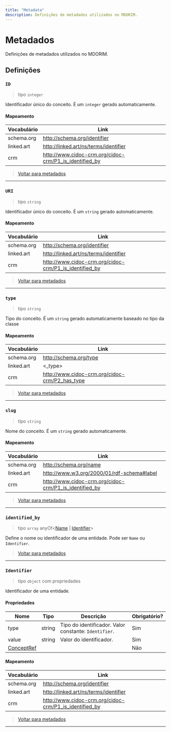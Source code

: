 ```yaml
---
title: "Metadata"
description: Definições de metadados utilizados no MDORIM.
---
```


# Metadados

Definições de metadados utilizados no MDORIM.

## Definições

### `ID`

> tipo `integer`

Identificador único do conceito. É um `integer` gerado automaticamente.

#### Mapeamento

| Vocabulário | Link |
| --- | --- |
| schema.org | <http://schema.org/identifier> |
| linked.art | <http://linked.art/ns/terms/identifier> |
| crm | <http://www.cidoc-crm.org/cidoc-crm/P1_is_identified_by> |

> [Voltar para metadados](#metadados)

---

### `URI`

> tipo `string`

Identificador único do conceito. É um `string` gerado automaticamente.

#### Mapeamento

| Vocabulário | Link |
| --- | --- |
| schema.org | <http://schema.org/identifier> |
| linked.art | <http://linked.art/ns/terms/identifier> |
| crm | <http://www.cidoc-crm.org/cidoc-crm/P1_is_identified_by> |

> [Voltar para metadados](#metadados)

---

### `type`

> tipo `string`

Tipo do conceito. É um `string` gerado automaticamente baseado no tipo da classe

#### Mapeamento

| Vocabulário | Link |
| --- | --- |
| schema.org | <http://schema.org/type> |
| linked.art | <_type> |
| crm | <http://www.cidoc-crm.org/cidoc-crm/P2_has_type> |

> [Voltar para metadados](#metadados)

---

### `slug`

> tipo `string`

Nome do conceito. É um `string` gerado automaticamente.

#### Mapeamento

| Vocabulário | Link |
| --- | --- |
| schema.org | <http://schema.org/name> |
| linked.art | <http://www.w3.org/2000/01/rdf-schema#label> |
| crm | <http://www.cidoc-crm.org/cidoc-crm/P1_is_identified_by> |

> [Voltar para metadados](#metadados)

---

### `identified_by`

> tipo `array` anyOf<[Name](#name) | [Identifier](#identifier)>

Define o nome ou identificador de uma entidade. Pode ser `Name` ou `Identifier`.

> [Voltar para metadados](#metadados)

---

### `Identifier`

> tipo `object` com propriedades

Identificador de uma entidade.

#### Propriedades

| Nome | Tipo | Descrição | Obrigatório? |
| ---- | ---- | --------- | ------------ |
| type | string | Tipo do identificador. Valor constante: `Identifier`. | Sim |
| value | string | Valor do identificador. | Sim |
| [ConceptRef](./concept.md#conceptref) |  |  | Não |

#### Mapeamento

| Vocabulário | Link |
| --- | --- |
| schema.org | <http://schema.org/identifier> |
| linked.art | <http://linked.art/ns/terms/identifier> |
| crm | <http://www.cidoc-crm.org/cidoc-crm/P1_is_identified_by> |

> [Voltar para metadados](#metadados)

---